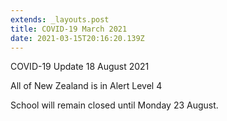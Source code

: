 ```yaml
---
extends: _layouts.post
title: COVID-19 March 2021
date: 2021-03-15T20:16:20.139Z
---
```

COVID-19 Update 18 August 2021

All of New Zealand is in Alert Level 4

School will remain closed until Monday 23 August.
